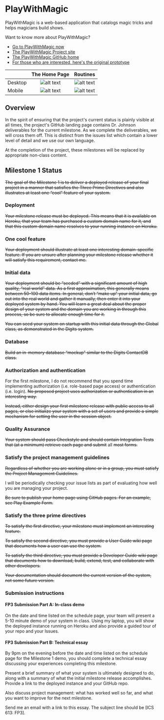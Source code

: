PlayWithMagic
=============

PlayWithMagic is a web-based application that catalogs magic tricks and helps magicians build shows.

Want to know more about PlayWithMagic?
  * [Go to PlayWithMagic now](http://playwithmagic.org)
  * [The PlayWithMagic Project site](http://playwithmagic.github.io/PlayWithMagic.org/) 
  * [The PlayWithMagic GitHub home](https://github.com/PlayWithMagic/PlayWithMagic.org) 
  * [For those who are interested, here's the original prototype](http://mark.nelson.engineer/PlayWithMagic/mockup/)
  
|               | The Home Page | Routines  |
| ------------- |:-------------:| :--------:|
| Desktop       | ![alt text](https://github.com/PlayWithMagic/PlayWithMagic/raw/master/doc/images/Desktop_home.png "Logo Title Text 1") | ![alt text](https://github.com/PlayWithMagic/PlayWithMagic/raw/master/doc/images/Desktop_routines.png "") |
| Mobile        | ![alt text](https://github.com/PlayWithMagic/PlayWithMagic/raw/master/doc/images/Mobile_home.PNG "Logo Title Text 1")      |   ![alt text](https://github.com/PlayWithMagic/PlayWithMagic/raw/master/doc/images/Mobile_routines.PNG "") |


Overview
--------
In the spirit of ensuring that the project's current status is plainly visible at all times, the project's GitHub 
landing page contains Dr. Johnson deliverables for the current milestone.  As we complete the deliverables, we will 
cross them off.  This is distinct from the issues list which contain a lower level of detail and we use our own 
language.

At the completion of the project, these milestones will be replaced by appropriate non-class content.
            
Milestone 1 Status
------------------
~~The goal of the Milestone 1 is to deliver a deployed release of your final project in a manner that satisfies the Three 
Prime Directives and also illustrates at least one “cool” feature of your system.~~

### Deployment
~~Your milestone release must be deployed. This means that it is available on Heroku, that your team has purchased a 
custom domain name for it, and that this custom domain name resolves to your running instance on Heroku.~~

### One cool feature
~~Your deployment should illustrate at least one interesting domain-specific feature. If you are unsure after planning 
your milestone release whether it will satisfy this requirement, contact me.~~

### Initial data
~~Your deployment should be “seeded” with a significant amount of high quality, “real world” data. As a first 
approximation, this generally means between 50-100 data items. In general, don’t “make up” your initial data, go out 
into the real world and gather it manually, then enter it into your deployed system by hand. You will learn a great 
deal about the proper design of your system and the domain you are working in through this process, so be sure to 
allocate enough time for it.~~

~~You can seed your system on startup with this initial data through the Global class, as demonstrated in the Digits 
system.~~

### Database
~~Build an in-memory database “mockup” similar to the Digits ContactDB class.~~

### Authorization and authentication
For the first milestone, I do not recommend that you spend time implementing authorization (i.e. role-based page access)
 or authentication (i.e. login). ~~No proposed project uses authorization or authentication in an interesting way.~~

~~Instead, either design your first milestone release with public access to all pages, or else initialize your system 
with a set of users and provide a simple mechanism for setting the user in the session object.~~

### Quality Assurance
~~Your system should pass Checkstyle and should contain Integration Tests that (at a minimum) retrieve each page and 
submit~~ all ~~most forms.~~

### Satisfy the project management guidelines
~~Regardless of whether you are working alone or in a group, you must satisfy the Project Management Guidelines.~~

I will be periodically checking your issue lists as part of evaluating how well you are managing your project.

~~Be sure to publish your home page using GitHub pages. For an example, see Play Example Form.~~

### Satisfy the three prime directives
~~To satisfy the first directive, your milestone must implement an interesting feature.~~

~~To satisfy the second directive, you must provide a User Guide wiki page that documents how a user can use the system.~~

~~To satisfy the third directive, you must provide a Developer Guide wiki page that documents how to download, build, 
extend, test, and collaborate with other developers.~~

~~Your documentation should document the current version of the system, not some future version.~~

### Submission instructions

#### FP3 Submission Part A: In-class demo
On the date and time listed on the schedule page, your team will present a 5-10 minute demo of your system in class. 
Using my laptop, you will show the deployed instance running on Heroku and also provide a guided tour of your repo and 
your Issues.

#### FP3 Submission Part B: Technical essay
By 9pm on the evening before the date and time listed on the schedule page for the Milestone 1 demo, you should 
complete a technical essay discussing your experiences completing this milestone.

Present a brief summary of what your system is ultimately designed to do, along with a summary of what the initial 
milestone release accomplishes. Provide a link to the deployed instance and your GitHub repo.

Also discuss project management: what has worked well so far, and what you want to improve for the next milestone.

Send me an email with a link to this essay. The subject line should be [ICS 613: FP3].

